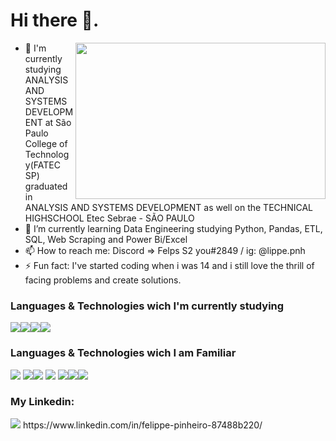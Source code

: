 # Hi there 👋.

<img align="right" src="https://media1.giphy.com/media/13HgwGsXF0aiGY/giphy.gif" width="400" height="250">

- 🔭 I'm currently studying ANALYSIS AND SYSTEMS DEVELOPMENT at São Paulo College of Technology(FATEC SP) graduated in ANALYSIS AND SYSTEMS DEVELOPMENT as well on the TECHNICAL HIGHSCHOOL Etec Sebrae - SÃO PAULO 
- 🌱 I’m currently learning Data Engineering studying Python, Pandas, ETL, SQL, Web Scraping and Power Bi/Excel
- 📫 How to reach me: Discord => Felps S2 you#2849 / ig: @lippe.pnh
- ⚡ Fun fact: I've started coding when i was 14 and i still love the thrill of facing problems and create solutions.

###  Languages & Technologies  wich I'm currently studying 

<img src="https://img.shields.io/badge/Python-3776AB?style=for-the-badge&logo=python&logoColor=white"><img src="https://img.shields.io/badge/Pandas-150458?style=for-the-badge&logo=pandas&logoColor=white"><img src="https://img.shields.io/badge/SQL-4479A1?style=for-the-badge&logo=postgresql&logoColor=white"><img src="https://img.shields.io/badge/Power%20BI-F2C811?style=for-the-badge&logo=powerbi&logoColor=black">

###  Languages & Technologies  wich I am Familiar 


<img src="https://img.shields.io/badge/HTML5-E34F26?style=for-the-badge&logo=html5&logoColor=white"> <img src="https://img.shields.io/badge/CSS3-1572B6?style=for-the-badge&logo=css3&logoColor=white"><img src="https://img.shields.io/badge/JavaScript-F7DF1E?style=for-the-badge&logo=javascript&logoColor=black">
<img src="https://img.shields.io/badge/PHP-777BB4?style=for-the-badge&logo=php&logoColor=white"> <img src="https://img.shields.io/badge/MySQL-00000F?style=for-the-badge&logo=mysql&logoColor=white"><img src="https://img.shields.io/badge/Git-F05032?style=for-the-badge&logo=git&logoColor=white"><img src="https://img.shields.io/badge/C%23-239120?style=for-the-badge&logo=c-sharp&logoColor=white">

### My Linkedin:
<img src='https://img.shields.io/badge/LinkedIn-0077B5?style=for-the-badge&logo=linkedin&logoColor=white'> 
https://www.linkedin.com/in/felippe-pinheiro-87488b220/




